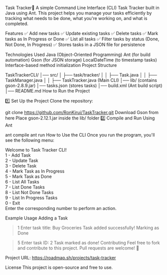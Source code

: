 Task Tracker🚀
A simple Command Line Interface (CLI) Task Tracker built in Java using Ant. This project helps you manage your tasks efficiently by tracking what needs to be done, what you're working on, and what is completed.

Features
✅ Add new tasks
✅ Update existing tasks
✅ Delete tasks
✅ Mark tasks as In Progress or Done
✅ List all tasks
✅ Filter tasks by status (Done, Not Done, In Progress)
✅ Stores tasks in a JSON file for persistence

Technologies Used
Java (Object-Oriented Programming)
Ant (for build automation)
Gson (for JSON storage)
LocalDateTime (to timestamp tasks)
Interface-based method initialization
Project Structure


TaskTrackerCLI/
│── src/
│   ├── task/tracker/
│   │   ├── Task.java
│   │   ├── TaskManager.java
│   │   ├── TaskTracker.java (Main CLI)
│── lib/ (contains gson-2.8.9.jar)
│── tasks.json (stores tasks)
│── build.xml (Ant build script)
│── README.md
How to Run the Project

1️⃣ Set Up the Project
Clone the repository:

git clone https://github.com/RonKirui/TaskTracker.git
Download Gson from here
Place gson-2.12.1.jar inside the lib/ folder
2️⃣ Compile and Run Using Ant

ant compile
ant run
How to Use the CLI
Once you run the program, you'll see the following menu:

Welcome to Task Tracker CLI!  
1 - Add Task  
2 - Update Task  
3 - Delete Task  
4 - Mark Task as In Progress  
5 - Mark Task as Done  
6 - List All Tasks  
7 - List Done Tasks  
8 - List Not Done Tasks  
9 - List In Progress Tasks  
0 - Exit  
Enter the corresponding number to perform an action.

Example Usage
Adding a Task

> 1
Enter task title: Buy Groceries
Task added successfully!
Marking as Done

> 5
Enter task ID: 2
Task marked as done!
Contributing
Feel free to fork and contribute to this project. Pull requests are welcome! 🚀

Project URL: https://roadmap.sh/projects/task-tracker

License
This project is open-source and free to use.